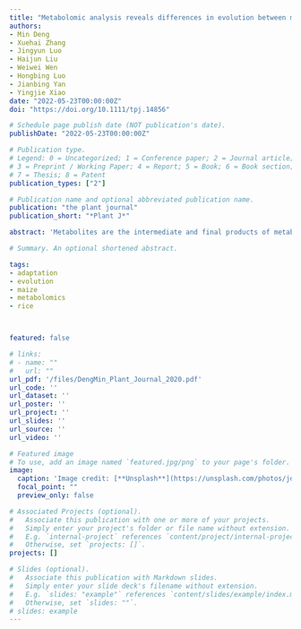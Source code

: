 ```yaml
---
title: "Metabolomic analysis reveals differences in evolution between maize and rice"
authors:
- Min Deng
- Xuehai Zhang
- Jingyun Luo
- Haijun Liu
- Weiwei Wen
- Hongbing Luo
- Jianbing Yan
- Yingjie Xiao 
date: "2022-05-23T00:00:00Z"
doi: "https://doi.org/10.1111/tpj.14856"

# Schedule page publish date (NOT publication's date).
publishDate: "2022-05-23T00:00:00Z"

# Publication type.
# Legend: 0 = Uncategorized; 1 = Conference paper; 2 = Journal article;
# 3 = Preprint / Working Paper; 4 = Report; 5 = Book; 6 = Book section;
# 7 = Thesis; 8 = Patent
publication_types: ["2"]

# Publication name and optional abbreviated publication name.
publication: "the plant journal"
publication_short: "*Plant J*"

abstract: 'Metabolites are the intermediate and final products of metabolism, which play essential roles in plant growth, evolution and adaptation to changing climates. However, it is unclear how evolution contributes to metabolic variation in plants. Here, we investigated the metabolomics data from leaf and seed tissues in maize and rice. Using principal components analysis based on leaf metabolites but not seed metabolites, metabolomics data could be clearly separated for rice Indica and Japonica accessions, while two maize subgroups, temperate and tropical, showed more visible admixture. Rice and maize seed exhibited significant interspecific differences in metabolic variation, while within rice, leaf and seed displayed similar metabolic variations. Among 10 metabolic categories, flavonoids had higher variation in maize than rice, indicating flavonoids are a key constituent of interspecific metabolic divergence. Interestingly, metabolic regulation was also found to be reshaped dramatically from positive to negative correlations, indicative of the differential evolutionary processes in maize and rice. Moreover, perhaps due to this divergence significantly more metabolic interactions were identified in rice than maize. Furthermore, in rice, the leaf was found to harbor much more intense metabolic interactions than the seed. Our result suggests that metabolomes are valuable for tracking evolutionary history, thereby complementing and extending genomic insights concerning which features are responsible for interspecific differentiation in maize and rice.'

# Summary. An optional shortened abstract.

tags:
- adaptation
- evolution
- maize
- metabolomics
- rice



featured: false

# links:
# - name: ""
#   url: ""
url_pdf: '/files/DengMin_Plant_Journal_2020.pdf'
url_code: ''
url_dataset: ''
url_poster: ''
url_project: ''
url_slides: ''
url_source: ''
url_video: ''

# Featured image
# To use, add an image named `featured.jpg/png` to your page's folder. 
image:
  caption: 'Image credit: [**Unsplash**](https://unsplash.com/photos/jdD8gXaTZsc)'
  focal_point: ""
  preview_only: false

# Associated Projects (optional).
#   Associate this publication with one or more of your projects.
#   Simply enter your project's folder or file name without extension.
#   E.g. `internal-project` references `content/project/internal-project/index.md`.
#   Otherwise, set `projects: []`.
projects: []

# Slides (optional).
#   Associate this publication with Markdown slides.
#   Simply enter your slide deck's filename without extension.
#   E.g. `slides: "example"` references `content/slides/example/index.md`.
#   Otherwise, set `slides: ""`.
# slides: example
---
```

